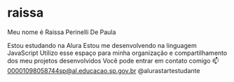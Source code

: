 # raissa
Meu nome é Raissa Perinelli De Paula

Estou estudando na Alura
Estou me desenvolvendo na linguagem JavaScript
Utilizo esse espaço para minha organização e compartilhamento dos meu projetos desenvolvidos
Você pode entrar em contato comigo 📫
00001098058744sp@al.educacao.sp.gov.br
@alurastartestudante
